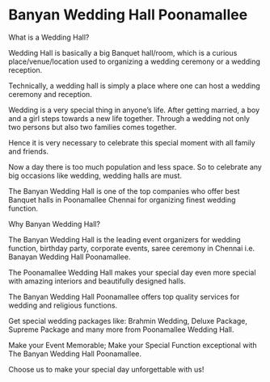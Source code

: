 # Banyan Wedding Hall Poonamallee

What is a Wedding Hall?

Wedding Hall is basically a big Banquet hall/room, which is a curious place/venue/location used to organizing a wedding ceremony or a wedding reception.

Technically, a wedding hall is simply a place where one can host a wedding ceremony and reception.

Wedding is a very special thing in anyone’s life. After getting married, a boy and a girl steps towards a new life together. Through a wedding not only two persons but also two families comes together.

Hence it is very necessary to celebrate this special moment with all family and friends.

Now a day there is too much population and less space. So to celebrate any big occasions like wedding, wedding halls are must.

The Banyan Wedding Hall is one of the top companies who offer best Banquet halls in Poonamallee Chennai for organizing finest wedding function.


Why Banyan Wedding Hall?

The Banyan Wedding Hall is the leading event organizers for wedding function, birthday party, corporate events, saree ceremony in  Chennai i.e. Banayan Wedding Hall Poonamallee.

The Poonamallee Wedding Hall makes your special day even more special with amazing interiors and beautifully designed halls.

The Banyan Wedding Hall Poonamallee offers top quality services for wedding and religious functions.

Get special wedding packages like: Brahmin Wedding, Deluxe Package, Supreme Package and many more from Poonamallee Wedding Hall.


Make your Event Memorable; Make your Special Function exceptional with The Banyan Wedding Hall Poonamallee.

Choose us to make your special day unforgettable with us!
